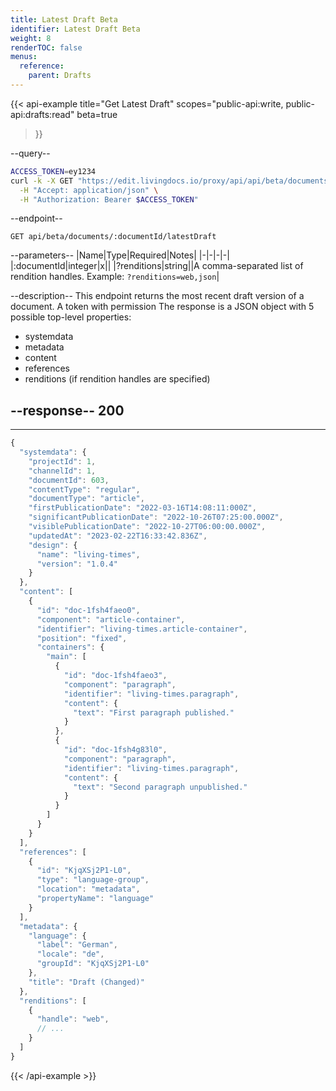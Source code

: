 ```yaml
---
title: Latest Draft Beta
identifier: Latest Draft Beta
weight: 8
renderTOC: false
menus:
  reference:
    parent: Drafts
---
```


{{< api-example
  title="Get Latest Draft"
  scopes="public-api:write, public-api:drafts:read"
  beta=true
>}}

--query--

```bash
ACCESS_TOKEN=ey1234
curl -k -X GET "https://edit.livingdocs.io/proxy/api/api/beta/documents/:documentId/latestDraft" \
  -H "Accept: application/json" \
  -H "Authorization: Bearer $ACCESS_TOKEN"
```

--endpoint--
```
GET api/beta/documents/:documentId/latestDraft
```

--parameters--
|Name|Type|Required|Notes|
|-|-|-|-|
|:documentId|integer|x||
|?renditions|string||A comma-separated list of rendition handles. Example: `?renditions=web,json`|

--description--
This endpoint returns the most recent draft version of a document.
A token with permission
The response is a JSON object with 5 possible top-level properties:

- systemdata
- metadata
- content
- references
- renditions (if rendition handles are specified)

--response--
200
---
---
```js
{
  "systemdata": {
    "projectId": 1,
    "channelId": 1,
    "documentId": 603,
    "contentType": "regular",
    "documentType": "article",
    "firstPublicationDate": "2022-03-16T14:08:11:000Z",
    "significantPublicationDate": "2022-10-26T07:25:00.000Z",
    "visiblePublicationDate": "2022-10-27T06:00:00.000Z",
    "updatedAt": "2023-02-22T16:33:42.836Z",
    "design": {
      "name": "living-times",
      "version": "1.0.4"
    }
  },
  "content": [
    {
      "id": "doc-1fsh4faeo0",
      "component": "article-container",
      "identifier": "living-times.article-container",
      "position": "fixed",
      "containers": {
        "main": [
          {
            "id": "doc-1fsh4faeo3",
            "component": "paragraph",
            "identifier": "living-times.paragraph",
            "content": {
              "text": "First paragraph published."
            }
          },
          {
            "id": "doc-1fsh4g83l0",
            "component": "paragraph",
            "identifier": "living-times.paragraph",
            "content": {
              "text": "Second paragraph unpublished."
            }
          }
        ]
      }
    }
  ],
  "references": [
    {
      "id": "KjqXSj2P1-L0",
      "type": "language-group",
      "location": "metadata",
      "propertyName": "language"
    }
  ],
  "metadata": {
    "language": {
      "label": "German",
      "locale": "de",
      "groupId": "KjqXSj2P1-L0"
    },
    "title": "Draft (Changed)"
  },
  "renditions": [
    {
      "handle": "web",
      // ...
    }
  ]
}
```

{{< /api-example >}}
